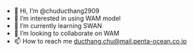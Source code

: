 - 👋 Hi, I’m @chuducthang2909
- 👀 I’m interested in using WAM model
- 🌱 I’m currently learning SWAN
- 💞️ I’m looking to collaborate on WAM
- 📫 How to reach me ducthang.chu@mail.penta-ocean.co.jp

<!---
chuducthang2909/chuducthang2909 is a ✨ special ✨ repository because its `README.md` (this file) appears on your GitHub profile.
You can click the Preview link to take a look at your changes.
--->
